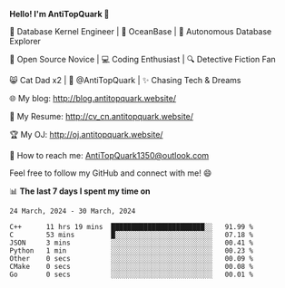 
**Hello! I'm AntiTopQuark 👋**

🔧 Database Kernel Engineer | 🌊 OceanBase | 🤖 Autonomous Database Explorer

🌱 Open Source Novice | 💻 Coding Enthusiast | 🔍 Detective Fiction Fan

😸 Cat Dad x2 | 🎉 @AntiTopQuark | ✨ Chasing Tech & Dreams

🌐 My blog: http://blog.antitopquark.website/

📄 My Resume: http://cv_cn.antitopquark.website/

🏆 My OJ: http://oj.antitopquark.website/

📧 How to reach me: AntiTopQuark1350@outlook.com

Feel free to follow my GitHub and connect with me! 😄

📊 **The last 7 days I spent my time on** 

<!--START_SECTION:waka-->
```text
24 March, 2024 - 30 March, 2024

C++      11 hrs 19 mins  ███████████████████████░░   91.99 % 
C        53 mins         █░░░░░░░░░░░░░░░░░░░░░░░░   07.18 % 
JSON     3 mins          ░░░░░░░░░░░░░░░░░░░░░░░░░   00.41 % 
Python   1 min           ░░░░░░░░░░░░░░░░░░░░░░░░░   00.23 % 
Other    0 secs          ░░░░░░░░░░░░░░░░░░░░░░░░░   00.09 % 
CMake    0 secs          ░░░░░░░░░░░░░░░░░░░░░░░░░   00.08 % 
Go       0 secs          ░░░░░░░░░░░░░░░░░░░░░░░░░   00.01 %
```
<!--END_SECTION:waka-->


